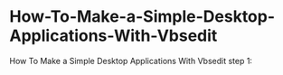 # How-To-Make-a-Simple-Desktop-Applications-With-Vbsedit
How To Make a Simple Desktop Applications With Vbsedit
step 1: 

